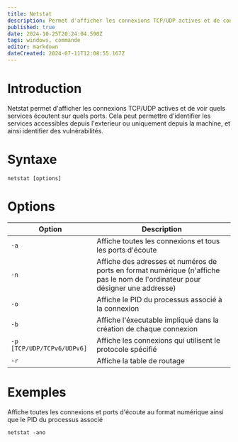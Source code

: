 ```yaml
---
title: Netstat
description: Permet d'afficher les connexions TCP/UDP actives et de connaitre les services qui écoutent sur les ports.
published: true
date: 2024-10-25T20:24:04.590Z
tags: windows, commande
editor: markdown
dateCreated: 2024-07-11T12:08:55.167Z
---
```


# Introduction

Netstat permet d'afficher les connexions TCP/UDP actives et de voir quels services écoutent sur quels ports. Cela peut permettre d'identifier les services accessibles depuis l'exterieur ou uniquement depuis la machine, et ainsi identifier des vulnérabilités.

# Syntaxe

`netstat [options]`

# Options

| Option                     | Description                                                                                                                    |
| -------------------------- | ------------------------------------------------------------------------------------------------------------------------------ |
| `-a`                       | Affiche toutes les connexions et tous les ports d'écoute                                                                       |
| `-n`                       | Affiche des adresses et numéros de ports en format numérique (n'affiche pas le nom de l'ordinateur pour désigner une addresse) |
| `-o`                       | Affiche le PID du processus associé à la connexion                                                                             |
| `-b`                       | Affiche l'éxecutable impliqué dans la création de chaque connexion                                                             |
| `-p [TCP/UDP/TCPv6/UDPv6]` | Affiche les connexions qui utilisent le protocole spécifié                                                                     |
| `-r`                       | Affiche la table de routage                                                                                                    |

# Exemples

Affiche toutes les connexions et ports d'écoute au format numérique ainsi que le PID du processus associé

`netstat -ano`
